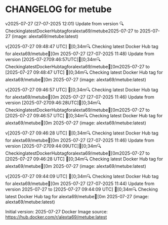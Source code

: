 CHANGELOG for metube
===================
v2025-07-27 (27-07-2025 12:01)
    Update from version 🔍CheckinglatestDockerHubtagforalexta69/metube2025-07-27 to 2025-07-27 (image: alexta69/metube:latest)


v[2025-07-27 09:48:47 UTC] [0;34m🔍 Checking latest Docker Hub tag for alexta69/metube[0m
2025-07-27 (27-07-2025 11:48)
    Update from version [2025-07-2709:46:57UTC][0;34m🔍CheckinglatestDockerHubtagforalexta69/metube[0m2025-07-27 to [2025-07-27 09:48:47 UTC] [0;34m🔍 Checking latest Docker Hub tag for alexta69/metube[0m
2025-07-27 (image: alexta69/metube:latest)


v[2025-07-27 09:46:57 UTC] [0;34m🔍 Checking latest Docker Hub tag for alexta69/metube[0m
2025-07-27 (27-07-2025 11:46)
    Update from version [2025-07-2709:46:28UTC][0;34m🔍CheckinglatestDockerHubtagforalexta69/metube[0m2025-07-27 to [2025-07-27 09:46:57 UTC] [0;34m🔍 Checking latest Docker Hub tag for alexta69/metube[0m
2025-07-27 (image: alexta69/metube:latest)


v[2025-07-27 09:46:28 UTC] [0;34m🔍 Checking latest Docker Hub tag for alexta69/metube[0m
2025-07-27 (27-07-2025 11:46)
    Update from version [2025-07-2709:44:09UTC][0;34m🔍CheckinglatestDockerHubtagforalexta69/metube[0m2025-07-27 to [2025-07-27 09:46:28 UTC] [0;34m🔍 Checking latest Docker Hub tag for alexta69/metube[0m
2025-07-27 (image: alexta69/metube:latest)


v[2025-07-27 09:44:09 UTC] [0;34m🔍 Checking latest Docker Hub tag for alexta69/metube[0m
2025-07-27 (27-07-2025 11:44)
    Update from version 2025-07-27 to [2025-07-27 09:44:09 UTC] [0;34m🔍 Checking latest Docker Hub tag for alexta69/metube[0m
2025-07-27 (image: alexta69/metube:latest)



Initial version: 2025-07-27
Docker Image source: https://hub.docker.com/r/alexta69/metube:latest

